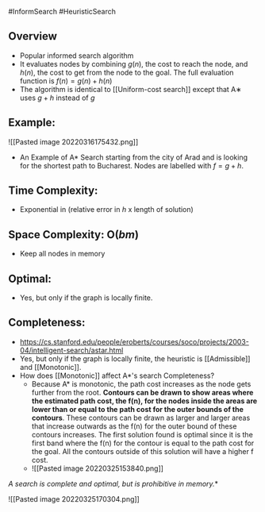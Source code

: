#InformSearch #HeuristicSearch

## Overview

- Popular informed search algorithm
- It evaluates nodes by combining $g(n)$, the cost to reach the node, and $h(n)$, the cost to get from the node to the goal. The full evaluation function is $f(n) = g(n) + h(n)$
- The algorithm is identical to [[Uniform-cost search]] except that A∗ uses $g + h$ instead of $g$


## Example:

![[Pasted image 20220316175432.png]]

- An Example of A* Search starting from the city of Arad and is looking for the shortest path to Bucharest. Nodes are labelled with $f = g + h$.


## Time Complexity: 
- Exponential in (relative error in $h$ x length of solution)
## Space Complexity: O($bm$)
- Keep all nodes in memory

## Optimal: 
- Yes, but only if the graph is locally finite.

## Completeness: 
- https://cs.stanford.edu/people/eroberts/courses/soco/projects/2003-04/intelligent-search/astar.html
- Yes, but only if the graph is locally finite, the heuristic is [[Admissible]] and [[Monotonic]]. 
- How does [[Monotonic]] affect A*'s search Completeness?
	- Because A* is monotonic, the path cost increases as the node gets further from the root. **Contours can be drawn to show areas where the estimated path cost, the f(n), for the nodes inside the areas are lower than or equal to the path cost for the outer bounds of the contours**. These contours can be drawn as larger and larger areas that increase outwards as the f(n) for the outer bound of these contours increases. The first solution found is optimal since it is the first band where the f(n) for the contour is equal to the path cost for the goal. All the contours outside of this solution will have a higher f cost.
	- ![[Pasted image 20220325153840.png]]


**A* search is complete and optimal, but is prohibitive in memory.**

![[Pasted image 20220325170304.png]]
